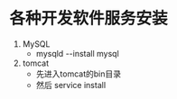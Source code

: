 # 各种开发软件服务安装

1. MySQL
   - mysqld --install mysql
2. tomcat
   - 先进入tomcat的bin目录
   - 然后 service install